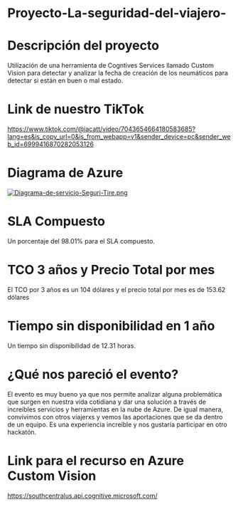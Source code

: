 # Proyecto-La-seguridad-del-viajero-
# Descripción del proyecto 
Utilización de una herramienta de Cogntives Services llamado Custom Vision para detectar y analizar la fecha de creación de los neumáticos para detectar si están en buen o mal estado.  
# Link de nuestro TikTok 
https://www.tiktok.com/@iacatt/video/7043654664180583685?lang=es&is_copy_url=0&is_from_webapp=v1&sender_device=pc&sender_web_id=6999416870282053126
# Diagrama de Azure 
[![Diagrama-de-servicio-Seguri-Tire.png](https://i.postimg.cc/hvLHjzVB/Diagrama-de-servicio-Seguri-Tire.png)](https://postimg.cc/bSv6Vv6C) 
# SLA Compuesto 
Un porcentaje del 98.01% para el SLA compuesto. 
# TCO 3 años y Precio Total por mes 
El TCO por 3 años es un 104 dólares y el precio total por mes es de 153.62 dólares
# Tiempo sin disponibilidad en 1 año 
Un tiempo sin disponibilidad de 12.31 horas.  
# ¿Qué nos pareció el evento?  
El evento es muy bueno ya que nos permite analizar alguna problemática que surgen en nuestra vida cotidiana y dar una solución a través de increíbles servicios y herramientas en la nube de Azure. De igual manera, convivimos con otros viajerxs y vemos las aportaciones que se da dentro de un equipo. Es una experiencia increíble y nos gustaría participar en otro hackatón.
# Link para el recurso en Azure Custom Vision
https://southcentralus.api.cognitive.microsoft.com/

